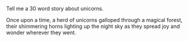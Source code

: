 Tell me a 30 word story about unicorns.

Once upon a time, a herd of unicorns galloped through a magical forest, their shimmering horns lighting up the night sky as they spread joy and wonder wherever they went.



